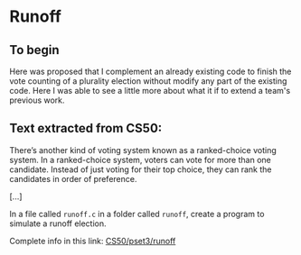 # Runoff

## To begin

Here was proposed that I complement an already existing code to finish the vote counting of a plurality election without modify
any part of the existing code. Here I was able to see a little more about what it if to extend a team's previous work.

## Text extracted from CS50:

There’s another kind of voting system known as a ranked-choice voting system. In a ranked-choice system, voters can vote for 
more than one candidate. Instead of just voting for their top choice, they can rank the candidates in order of preference. 

[...]
  
In a file called ```runoff.c``` in a folder called ```runoff```, create a program to simulate a runoff election.

Complete info in this link:
[CS50/pset3/runoff](https://cs50.harvard.edu/x/2024/psets/3/runoff/)
